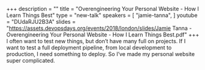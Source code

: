 +++
description = ""
title = "Overengineering Your Personal Website - How I Learn Things Best"
type = "new-talk"
speakers = [
        "jamie-tanna",
]
youtube = "DUdaRJU2B3A"
slides = "https://assets.devopsdays.org/events/2018/london/slides/Jamie Tanna - Overengineering Your Personal Website - How I Learn Things Best.pdf"
+++
I often want to test new things, but don’t have many full on projects. If I want to test a full deployment pipeline, from local development to production, I need something to deploy. So I’ve made my personal website super complicated.